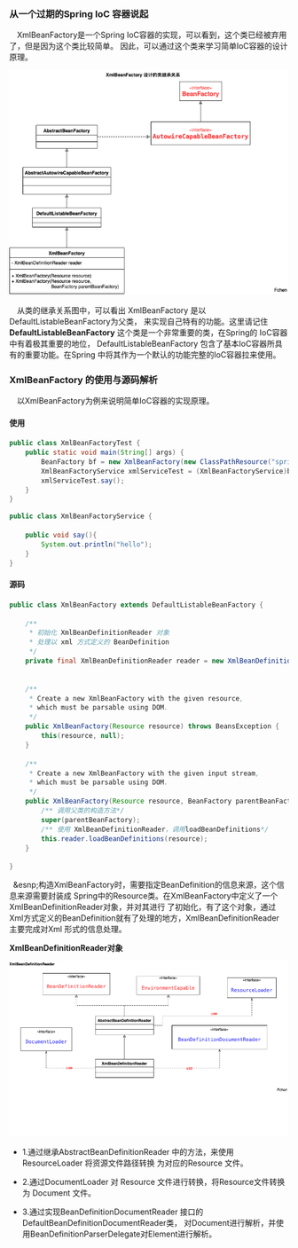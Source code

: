### 从一个过期的Spring IoC 容器说起
&ensp;&ensp;XmlBeanFactory是一个Spring IoC容器的实现，可以看到，这个类已经被弃用了，但是因为这个类比较简单。
因此，可以通过这个类来学习简单IoC容器的设计原理。
<div align="center">
    <img src="https://github.com/FunCheney/spring/blob/master/spring-src-read/src/main/java/my/image/ioc/xmlBeanfactory.png">
 </div>

&ensp;&ensp;从类的继承关系图中，可以看出 XmlBeanFactory 是以 DefaultListableBeanFactory为父类，
来实现自己特有的功能。这里请记住 **DefaultListableBeanFactory** 这个类是一个非常重要的类，在Spring的
IoC容器中有着极其重要的地位， DefaultListableBeanFactory 包含了基本IoC容器所具有的重要功能。在Spring
中将其作为一个默认的功能完整的IoC容器拉来使用。

### XmlBeanFactory 的使用与源码解析
&ensp;&ensp;以XmlBeanFactory为例来说明简单IoC容器的实现原理。

#### 使用
```java
public class XmlBeanFactoryTest {
	public static void main(String[] args) {
		BeanFactory bf = new XmlBeanFactory(new ClassPathResource("spring-bean.xml"));
		XmlBeanFactoryService xmlServiceTest = (XmlBeanFactoryService)bf.getBean("xmlServiceTest");
		xmlServiceTest.say();
	}
}
```
```java
public class XmlBeanFactoryService {

	public void say(){
		System.out.println("hello");
	}
}
```

#### 源码
```java
public class XmlBeanFactory extends DefaultListableBeanFactory {

	/**
	 * 初始化 XmlBeanDefinitionReader 对象
	 * 处理以 xml 方式定义的 BeanDefinition
	 */
	private final XmlBeanDefinitionReader reader = new XmlBeanDefinitionReader(this);


	/**
	 * Create a new XmlBeanFactory with the given resource,
	 * which must be parsable using DOM.
	 */
	public XmlBeanFactory(Resource resource) throws BeansException {
		this(resource, null);
	}

	/**
	 * Create a new XmlBeanFactory with the given input stream,
	 * which must be parsable using DOM.
	 */
	public XmlBeanFactory(Resource resource, BeanFactory parentBeanFactory) throws BeansException {
		/** 调用父类的构造方法*/
		super(parentBeanFactory);
		/** 使用 XmlBeanDefinitionReader，调用loadBeanDefinitions*/
		this.reader.loadBeanDefinitions(resource);
	}

}
```

&ensp;&esnp;构造XmlBeanFactory时，需要指定BeanDefinition的信息来源，这个信息来源需要封装成
Spring中的Resource类。在XmlBeanFactory中定义了一个XmlBeanDefinitionReader对象，并对其进行
了初始化，有了这个对象，通过Xml方式定义的BeanDefinition就有了处理的地方，XmlBeanDefinitionReader
主要完成对Xml 形式的信息处理。

**XmlBeanDefinitionReader对象**

<div align="center">
    <img src="https://github.com/FunCheney/spring/blob/master/spring-src-read/src/main/java/my/image/ioc/xmlBeanfactory-XMLBeanDefinitionReader.png">
 </div>

* 1.通过继承AbstractBeanDefinitionReader 中的方法，来使用 ResourceLoader 将资源文件路径转换
为对应的Resource 文件。

* 2.通过DocumentLoader 对 Resource 文件进行转换，将Resource文件转换为 Document 文件。

* 3.通过实现BeanDefinitionDocumentReader 接口的 DefaultBeanDefinitionDocumentReader类，
对Document进行解析，并使用BeanDefinitionParserDelegate对Element进行解析。

